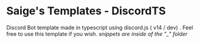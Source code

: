 # Saige's Templates - DiscordTS

Discord Bot template made in typescript using discord.js ( v14 / dev) . Feel free to use this template if you wish.
*snippets are inside of the "_" folder*
